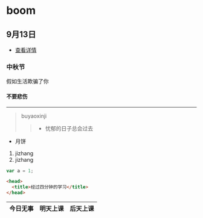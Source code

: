 # boom

## 9月13日

- [查看详情](./note/0914.md)

### 中秋节

假如生活欺骗了你


#### 不要悲伤

---

> buyaoxinji
>
> >- 忧郁的日子总会过去
> 
- 月饼

1. jizhang
2. jizhang

```js
var a = 1;
```

```html
<head>
  <title>经过四分钟的学习</title>
</head>
```

|今日无事|明天上课|后天上课|
|-|-|-|